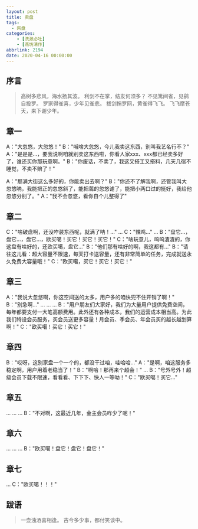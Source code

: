 ```yaml
---
layout: post
title: 卖盘
tags:
  - 网盘
categories:
    - [洗漱必吐]
    - [燕坊清作]
abbrlink: 2194
date: 2020-04-16 00:00:00
---
```


## 序言

> 高树多悲风，海水扬其波。
> 利剑不在掌，结友何须多？
> 不见篱间雀，见鹞自投罗。
> 罗家得雀喜，少年见雀悲。
> 拔剑捎罗网，黄雀得飞飞。
> 飞飞摩苍天，来下谢少年。

## 章一
A："大忽悠，大忽悠！"
B："喊啥大忽悠，今儿我卖这东西，别叫我艺名行不？"
A："是是是...，要我说啊咱就别卖这东西啦，你看人家xxx、xxx都已经卖多好了，谁还买你那玩意啊。"
B："你废话，不卖了，我这又搭工又搭料，几天几宿不睡觉，不卖不赔了！"

<!-- more -->

A："那满大街这么多好的，你能卖出去啊？"
B："你还不了解我啊，还管我叫大忽悠呐，我能把正的忽悠斜了，能把蔫的忽悠谑了，能把小两口过的挺好，我给他忽悠分别了。"
A："我不会忽悠，看你自个儿整得了"

## 章二
C："啥破盘啊，还没咋装东西呢，就满了呐！..."
...
C："辣鸡..."
...
B："盘它...，盘它...，盘它...，欧买噶！买它！买它！买它！"
C："啥玩意儿，呜呜渣渣的，你这盘有啥好的，还欧买噶，盘它..."
B："他们那有啥好的啊，我这都有..."
B："请往这儿看：超大容量不限速，每天打卡送容量，还有非常简单的任务，完成就送永久免费大容量哦！"
C："欧买噶，买它！买它！买它！"

## 章三
A："我说大忽悠啊，你这空间送的太多，用户多的咱快兜不住开销了啊！"
B："别急啊..."
...
...
...
B："用户朋友们大家好，我们为大量用户提供免费空间，每年都要支付一大笔高额费用。此外还有各种成本，我们的运营成本相当高。为此我们特设会员服务，买会员送更多容量！月会员、季会员、年会员买的越长越划算啊！"
C："欧买噶！买它！买它！"

## 章四
B："哎呀，这别家盘一个一个的，都没干过咱，哇哈哈..."
A："是啊，咱这服务多稳定啊，用户用着老稳当了！"
B："啊哈！那再来个超会！"
...
B："号外号外！超级会员下载不限速，看看看、下下下、快人一等呦！"
C："欧买噶！买它..."

## 章五
...
...
...
B："不对啊，这最近几年，金主会员咋少了呢！"

## 章六
...
...
...
B："欧买噶！盘它！盘它！盘它！"

## 章七
...
C："欧买噶！！！"

## 跋语

> 一壶浊酒喜相逢。
> 古今多少事，都付笑谈中。